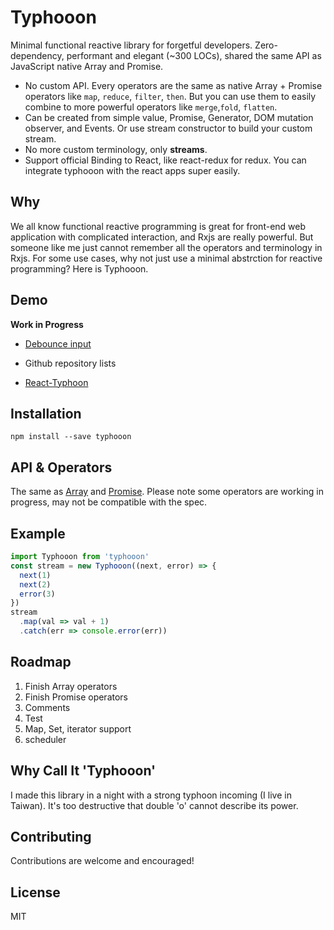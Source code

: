 # Typhooon

Minimal functional reactive library for forgetful developers. Zero-dependency, performant and elegant (~300 LOCs), shared the same API as JavaScript native Array and Promise.

- No custom API. Every operators are the same as native Array + Promise operators like `map`, `reduce`, `filter`, `then`. But you can use them to easily combine to more powerful operators like `merge`,`fold`, `flatten`.
- Can be created from simple value, Promise, Generator, DOM mutation observer, and Events. Or use stream constructor to build your custom stream.
- No more custom terminology, only **streams**.
- Support official Binding to React, like react-redux for redux. You can integrate typhooon with the react apps super easily.

## Why

We all know functional reactive programming is great for front-end web application with complicated interaction, and Rxjs are really powerful. But someone like me just cannot remember all the operators and terminology in Rxjs. For some use cases, why not just use a minimal abstrction for reactive programming? Here is Typhooon.

## Demo

**Work in Progress**

- [Debounce input](demo/debounce.js)

- Github repository lists
- [React-Typhoon](demo/react.js)



## Installation

```shell
npm install --save typhooon
```



## API & Operators

The same as [Array](https://developer.mozilla.org/en-US/docs/Web/JavaScript/Reference/Global_Objects/Array) and [Promise](https://developer.mozilla.org/en-US/docs/Web/JavaScript/Reference/Global_Objects/Promise). Please note some operators are working in progress, may not be compatible with the spec.



## Example

```javascript
import Typhooon from 'typhooon'
const stream = new Typhooon((next, error) => {
  next(1)
  next(2)
  error(3)
})
stream
  .map(val => val + 1)
  .catch(err => console.error(err))
```



## Roadmap

1. Finish Array operators
2. Finish Promise operators
3. Comments
4. Test
5. Map, Set, iterator support
6. scheduler




## Why Call It 'Typhooon'

I made this library in a night with a strong typhoon incoming (I live in Taiwan). It's too destructive that double 'o' cannot describe its power.




## Contributing

Contributions are welcome and encouraged!



## License

MIT